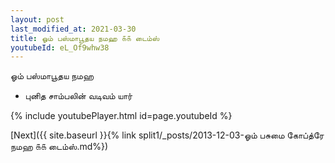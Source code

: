 ```yaml
---
layout: post
last_modified_at: 2021-03-30
title: ஓம் பஸ்மாபூதய நமஹ ௧௧ டைம்ஸ்
youtubeId: eL_Of9whw38
---
```

 
 
 ஓம் பஸ்மாபூதய நமஹ  
 
 -  புனித சாம்பலின் வடிவம் யார் 
 
  
 
  
 
 
 
 
 
 


{% include youtubePlayer.html id=page.youtubeId %}
 
[Next]({{ site.baseurl }}{% link  split1/_posts/2013-12-03-ஓம் பசுமை கோப்த்ரே நமஹ ௧௧ டைம்ஸ்.md%})
 

